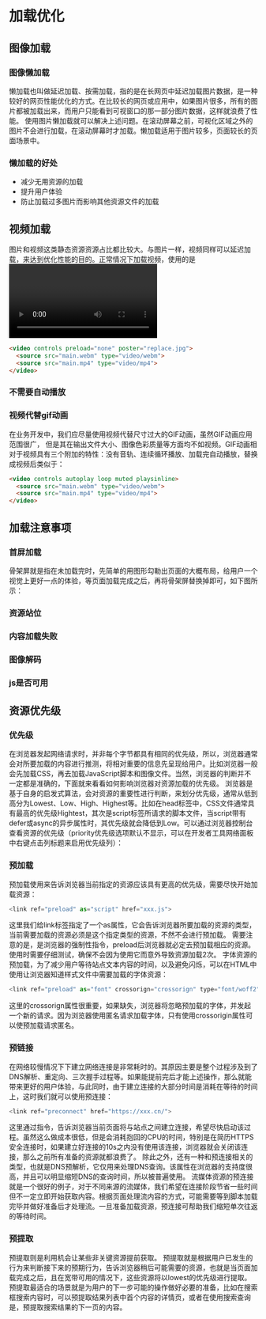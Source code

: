 # 加载优化

## 图像加载

### 图像懒加载

懒加载也叫做延迟加载、按需加载，指的是在长网页中延迟加载图片数据，是一种较好的网页性能优化的方式。在比较长的网页或应用中，如果图片很多，所有的图片都被加载出来，而用户只能看到可视窗口的那一部分图片数据，这样就浪费了性能。
使用图片懒加载就可以解决上述问题。在滚动屏幕之前，可视化区域之外的图片不会进行加载，在滚动屏幕时才加载。懒加载适用于图片较多，页面较长的页面场景中。

### 懒加载的好处

- 减少无用资源的加载
- 提升用户体验
- 防止加载过多图片而影响其他资源文件的加载

## 视频加载

图片和视频这类静态资源资源占比都比较大。与图片一样，视频同样可以延迟加载，来达到优化性能的目的。正常情况下加载视频，使用的是<video>标签，那么对于一些需要由用户自己播放的视频，最好指定<video>标签的preload属性为none，这样浏览器就不会预加载任何视频数据。为了占用空间，可以使用poster属性为<video>占位。实现如下：

```html
<video controls preload="none" poster="replace.jpg">
  <source src="main.webm" type="video/webm">
  <source src="main.mp4" type="video/mp4">
</video>
```
### 不需要自动播放

### 视频代替gif动画

在业务开发中，我们应尽量使用视频代替尺寸过大的GIF动画，虽然GIF动画应用范围很广， 但是其在输出文件大小、图像色彩质量等方面均不如视频。GIF动画相对于视频具有三个附加的特性：没有音轨、连续循环播放、加载完自动播放，替换成视频后类似于：

```html
<video controls autoplay loop muted playsinline>  
  <source src="main.webm" type="video/webm">
  <source src="main.mp4" type="video/mp4">
</video>
```
## 加载注意事项

### 首屏加载

骨架屏就是指在未加载完时，先简单的用图形勾勒出页面的大概布局，给用户一个视觉上更好一点的体验，等页面加载完成之后，再将骨架屏替换掉即可，如下图所示：

### 资源站位

### 内容加载失败

### 图像解码

### js是否可用

## 资源优先级

### 优先级

在浏览器发起网络请求时，并非每个字节都具有相同的优先级，所以，浏览器通常会对所要加载的内容进行推测，将相对重要的信息先呈现给用户。比如浏览器一般会先加载CSS，再去加载JavaScript脚本和图像文件。当然，浏览器的判断并不一定都是准确的，下面就来看看如何影响浏览器对资源加载的优先级。
浏览器是基于自身的启发式算法，会对资源的重要性进行判断，来划分优先级，通常从低到高分为Lowest、Low、High、Highest等。比如在head标签中，CSS文件通常具有最高的优先级Hightest，其次是script标签所请求的脚本文件，当script带有defer或async的异步属性时，其优先级就会降低到Low。可以通过浏览器控制台查看资源的优先级（priority优先级选项默认不显示，可以在开发者工具网络面板中右键点击列标题来启用优先级列）：

### 预加载

预加载使用<link ref="preload">来告诉浏览器当前指定的资源应该具有更高的优先级，需要尽快开始加载资源：
```js
<link ref="preload" as="script" href="xxx.js">
```
这里我们给link标签指定了一个as属性，它会告诉浏览器所要加载的资源的类型，当前需要加载的资源必须是这个指定类型的资源，不然不会进行预加载。
需要注意的是，<link ref="preload">是浏览器的强制性指令，preload后浏览器就必定去预加载相应的资源。使用时需要仔细测试，确保不会因为使用它而意外导致资源加载2次。
字体资源的预加载，为了减少用户等待站点文本内容的时间，以及避免闪烁，可以在HTML中使用<link rel ="preload">让浏览器知道样式文件中需要加载的字体资源：
```js
<link ref="preload" as="font" crossorign="crossorign" type="font/woff2" href="font.woff2">
```
这里的crossorign属性很重要，如果缺失，浏览器将忽略预加载的字体，并发起一个新的请求。因为浏览器使用匿名请求加载字体，只有使用crossorigin属性可以使预加载请求匿名。

### 预链接

在网络较慢情况下下建立网络连接是非常耗时的。其原因主要是整个过程涉及到了DNS解析、重定向、三次握手过程等。如果能提前完后才能上述操作，那么就能带来更好的用户体验，与此同时，由于建立连接的大部分时间是消耗在等待的时间上，这时我们就可以使用预连接：
```js
<link ref="preconnect" href="https://xxx.cn/">
```
这里通过<link ref="preconnect">指令，告诉浏览器当前页面将与站点之间建立连接，希望尽快启动该过程。虽然这么做成本很低，但是会消耗抱回的CPU的时间，特别是在简历HTTPS安全连接时，如果建立好连接的10s之内没有使用该连接，浏览器就会关闭该连接，那么之前所有准备的资源就都浪费了。
除此之外，还有一种和预连接相关的类型<link ref="dns-prefetch">，也就是DNS预解析，它仅用来处理DNS查询。该属性在浏览器的支持度很高，并且可以明显缩短DNS的查询时间，所以被普遍使用。
流媒体资源的预连接就是一个很好的例子，对于不同来源的流媒体，我们希望在连接阶段节省一些时间但不一定立即开始获取内容。根据页面处理流内容的方式，可能需要等到脚本加载完毕并做好准备后才处理流。一旦准备加载资源，预连接可帮助我们缩短单次往返的等待时间。

### 预提取

预提取则是利用机会让某些非关键资源提前获取。
预提取就是根据用户已发生的行为来判断接下来的预期行为，告诉浏览器稍后可能需要的资源，也就是当页面加载完成之后，且在宽带可用的情况下，这些资源将以lowest的优先级进行提取。
预提取最适合的场景就是为用户的下一步可能的操作做好必要的准备，比如在搜索框搜索内容时，可以预提取结果列表中首个内容的详情页，或者在使用搜索查询是，预提取搜索结果的下一页的内容。


